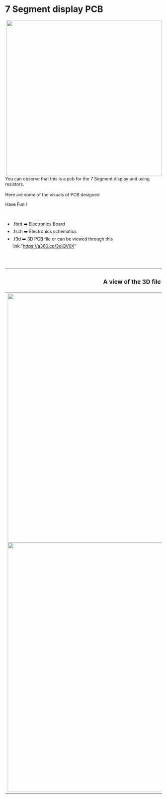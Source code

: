 


<h1>7 Segment display PCB</h1>

<div>
   <img width=500 align=right src="https://github.com/yatharthagr7/Dive-into-Electronics/blob/main/PCB%20Designs/16-7%20segment%20display/7-segment%20v1.png"/>
   <p>You can observe that this is a pcb for the 7 Segment display unit using resistors.<br><br>Here are some of the visuals of PCB designed<br>
        
   Have Fun !
  </p>
<br>

   - .fbrd ➡️ Electronics Board
   - .fsch ➡️ Electronics schematics
   - .f3d  ➡️ 3D PCB file or can be viewed through this link:"https://a360.co/3oIQV0X"
   
<br> <br>  
<div align=center>
   
| <h3>A view of the 3D file</h2> | <h3>Schematic Diagram for PCB</h3> |      
| --- | --- |
| <img width=800 align=center src="https://github.com/yatharthagr7/Dive-into-Electronics/blob/main/PCB%20Designs/16-7%20segment%20display/img1.png"/><br><img width=800 align=center src="https://github.com/yatharthagr7/Dive-into-Electronics/blob/main/PCB%20Designs/16-7%20segment%20display/img2.png"/> |    <img width="600" src="https://github.com/yatharthagr7/Dive-into-Electronics/blob/main/PCB%20Designs/16-7%20segment%20display/schematics.png"> | 
 
</div>

 


